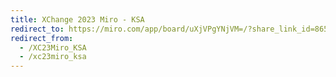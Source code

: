 ```yaml
---
title: XChange 2023 Miro - KSA
redirect_to: https://miro.com/app/board/uXjVPgYNjVM=/?share_link_id=865827153035
redirect_from: 
  - /XC23Miro_KSA
  - /xc23miro_ksa
---
```

